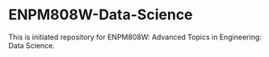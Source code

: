 # ENPM808W-Data-Science
This is initiated repository for ENPM808W: Advanced Topics in Engineering: Data Science.
